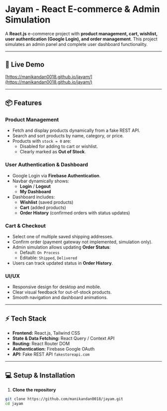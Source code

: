 # Jayam - React E-commerce & Admin Simulation

A **React.js** e-commerce project with **product management, cart, wishlist, user authentication (Google Login), and order management**. This project simulates an admin panel and complete user dashboard functionality.

---

## **🚀 Live Demo**

[https://manikandan0018.github.io/jayam/](https://manikandan0018.github.io/jayam/)

---

## **📦 Features**

### **Product Management**
- Fetch and display products dynamically from a fake REST API.
- Search and sort products by name, category, or price.
- Products with `stock = 0` are:
  - Disabled for adding to cart or wishlist.
  - Clearly marked as **Out of Stock**.

### **User Authentication & Dashboard**
- Google Login via **Firebase Authentication**.
- Navbar dynamically shows:
  - **Login** / **Logout**
  - **My Dashboard**
- Dashboard includes:
  - **Wishlist** (saved products)
  - **Cart** (added products)
  - **Order History** (confirmed orders with status updates)

### **Cart & Checkout**
- Select one of multiple saved shipping addresses.
- Confirm order (payment gateway not implemented, simulation only).
- Admin simulation allows updating **Order Status**:
  - Default: `On Process`
  - Editable: `Shipped`, `Delivered`
- Users can track updated status in **Order History**.

### **UI/UX**
- Responsive design for desktop and mobile.
- Clear visual feedback for out-of-stock products.
- Smooth navigation and dashboard animations.

---

## **⚡ Tech Stack**
- **Frontend:** React.js, Tailwind CSS
- **State & Data Fetching:** React Query / Context API
- **Routing:** React Router DOM
- **Authentication:** Firebase Google OAuth
- **API:** Fake REST API   `fakestoreapi.com`

---

## **💻 Setup & Installation**

1. **Clone the repository**
```bash
git clone https://github.com/manikandan0018/jayam.git
cd jayam
